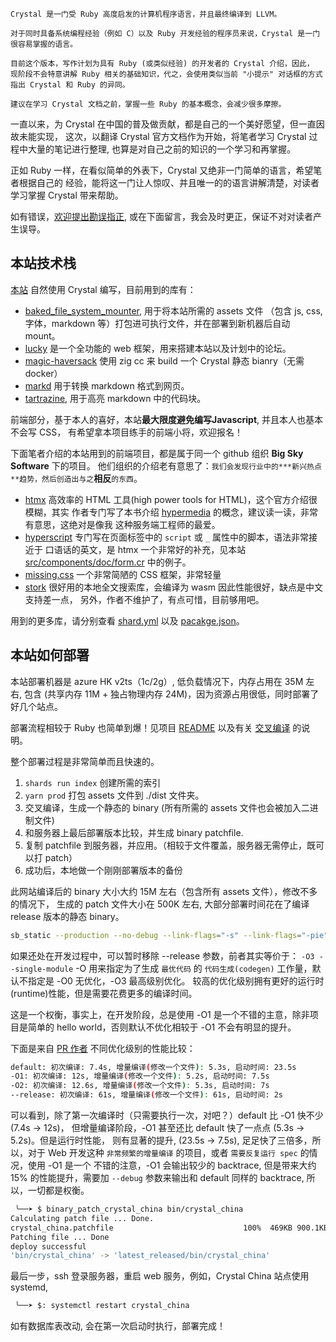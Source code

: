 ```
Crystal 是一门受 Ruby 高度启发的计算机程序语言，并且最终编译到 LLVM。

对于同时具备系统编程经验（例如 C）以及 Ruby 开发经验的程序员来说，Crystal 是一门
很容易掌握的语言。
```

```
目前这个版本，写作计划为具有 Ruby (或类似经验) 的开发者的 Crystal 介绍，因此，
现阶段不会特意讲解 Ruby 相关的基础知识，代之，会使用类似当前 "小提示" 对话框的方式
指出 Crystal 和 Ruby 的异同。

建议在学习 Crystal 文档之前，掌握一些 Ruby 的基本概念，会减少很多摩擦。
```

一直以来，为 Crystal 在中国的普及做贡献，都是自己的一个美好愿望，但一直因故未能实现，
这次，以翻译 Crystal 官方文档作为开始，将笔者学习 Crystal 过程中大量的笔记进行整理,
也算是对自己之前的知识的一个学习和再掌握。

正如 Ruby 一样，在看似简单的外表下，Crystal 又绝非一门简单的语言，希望笔者根据自己的
经验，能将这一门让人惊叹、并且唯一的的语言讲解清楚，对读者学习掌握 Crystal 带来帮助。

如有错误，[欢迎提出勘误指正](https://github.com/crystal-china/website/issues), 或在下面留言，我会及时更正，保证不对对读者产生误导。

## 本站技术栈

[本站](https://github.com/crystal-china/website) 自然使用 Crystal 编写，目前用到的库有：

- [baked_file_system_mounter](https://github.com/crystal-china/baked_file_system_mounter), 用于将本站所需的 assets 文件
 （包含 js, css, 字体，markdown 等）打包进可执行文件，并在部署到新机器后自动 mount。
- [lucky](https://github.com/luckyframework/lucky) 是一个全功能的 web 框架，用来搭建本站以及计划中的论坛。
- [magic-haversack](https://github.com/crystal-china/magic-haversack) 使用 zig cc 来 build 一个 Crystal 静态 bianry（无需 docker）
- [markd](https://github.com/icyleaf/markd) 用于转换 markdown 格式到网页。
- [tartrazine](https://github.com/ralsina/tartrazine), 用于高亮 markdown 中的代码块。

前端部分，基于本人的喜好，本站**最大限度避免编写Javascript**, 并且本人也基本不会写 CSS，
有希望拿本项目练手的前端小将，欢迎报名！

下面笔者介绍的本站用到的前端项目，都是属于同一个 github 组织 **Big Sky Software** 下的项目。
他们组织的介绍老有意思了：`我们会发现行业中的***新兴热点**趋势，然后创造出与之`**相反**`的东西`。

- [htmx](https://htmx.org/) 高效率的 HTML 工具(high power tools for HTML)，这个官方介绍很模糊，其实
  作者专门写了本书介绍 [hypermedia](https://hypermedia.systems/) 的概念，建议读一读，非常有意思，这绝对是像我
  这种服务端工程师的最爱。
- [hyperscript](https://github.com/bigskysoftware/_hyperscript) 专门写在页面标签中的 `script` 或 `_` 属性中的脚本，语法非常接近于
  口语话的英文，是 htmx 一个非常好的补充，见本站 [src/components/doc/form.cr](https://github.com/crystal-china/website/blob/master/src/components/doc/form.cr) 中的例子。
- [missing.css](https://missing.style/) 一个非常简陋的 CSS 框架，非常轻量
- [stork](https://github.com/jameslittle230/stork) 很好用的本地全文搜索库，会编译为 wasm 因此性能很好，缺点是中文支持差一点，
  另外，作者不维护了，有点可惜，目前够用吧。

用到的更多库，请分别查看 [shard.yml](https://github.com/crystal-china/website/blob/master/shard.yml)  以及 [pacakge.json](https://github.com/crystal-china/website/blob/master/package.json)。

## 本站如何部署

本站部署机器是 azure HK v2ts（1c/2g）, 低负载情况下，内存占用在 35M 左右, 包含 
(共享内存 11M + 独占物理内存 24M)，因为资源占用很低，同时部署了好几个站点。

部署流程相较于 Ruby 也简单到爆！见项目 [README](https://github.com/crystal-china/website/blob/master/README.md) 以及有关 [交叉编译](https://crystal-china.org/docs/cross_compile) 的说明。

整个部署过程是非常简单而且快速的。

1. `shards run index` 创建所需的索引
2. `yarn prod` 打包 assets 文件到 ./dist 文件夹。
3. 交叉编译，生成一个静态的 binary (所有所需的 assets 文件也会被加入二进制文件)
4. 和服务器上最后部署版本比较，并生成 binary patchfile.
5. 复制 patchfile 到服务器，并应用。（相较于文件覆盖，服务器无需停止，既可以打 patch）
6. 成功后，本地做一个刚刚部署版本的备份

此网站编译后的 binary 大小大约 15M 左右（包含所有 assets 文件），修改不多的情况下，
生成的 patch 文件大小在 500K 左右, 大部分部署时间花在了编译 release 版本的静态 binary。

```bash
sb_static --production --no-debug --link-flags="-s" --link-flags="-pie" --release crystal_china
```

如果还处在开发过程中，可以暂时移除 --release 参数，前者其实等价于： `-O3 --single-module`
-O 用来指定为了生成 `最优代码` 的 `代码生成(codegen)` 工作量，默认不指定是 -O0 无优化，-O3 最高级别优化。
较高的优化级别拥有更好的运行时(runtime)性能，但是需要花费更多的编译时间。

这是一个权衡，事实上，在开发阶段，总是使用 -O1 是一个不错的主意，除非项目是简单的 
hello world，否则默认不优化相较于 -O1 不会有明显的提升。

下面是来自 [PR 作者](https://github.com/crystal-lang/crystal/pull/13464#issue-1708224879) 不同优化级别的性能比较：

```bash
default: 初次编译: 7.4s, 增量编译(修改一个文件): 5.3s, 启动时间: 23.5s
-O1: 初次编译: 12s, 增量编译(修改一个文件): 5.2s, 启动时间: 7.5s
-O2: 初次编译: 12.6s, 增量编译(修改一个文件): 5.3s, 启动时间: 7s
--release: 初次编译: 61s, 增量编译(修改一个文件): 61s, 启动时间: 2s
```

可以看到，除了第一次编译时（只需要执行一次，对吧？）default 比 -O1 快不少 (7.4s -> 12s)，
但增量编译阶段，-O1 甚至还比 default 快了一点点 (5.3s -> 5.2s)。但是运行时性能，
则有显著的提升, (23.5s -> 7.5s), 足足快了三倍多，所以，对于 Web 开发这种 
`非常频繁的增量编译` 的项目，或者 `需要反复运行 spec` 的情况，使用 -O1 是一个
不错的注意，-O1 会输出较少的 backtrace, 但是带来大约 15% 的性能提升，需要加 `--debug` 
参数来输出和 default 同样的 backtrace, 所以，一切都是权衡。


```bash
 ╰──➤ $ binary_patch_crystal_china bin/crystal_china
Calculating patch file ... Done.
crystal_china.patchfile								100%  469KB 900.1KB/s   00:00
Patching file ... Done
deploy successful
'bin/crystal_china' -> 'latest_released/bin/crystal_china'
```


最后一步，ssh 登录服务器，重启 web 服务，例如，Crystal China 站点使用 systemd, 

```bash
 ╰──➤ $: systemctl restart crystal_china
```

如有数据库表改动, 会在第一次启动时执行，部署完成！


